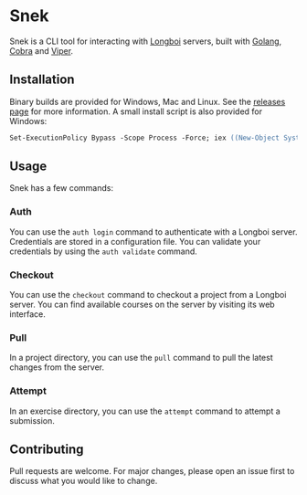 # Snek
Snek is a CLI tool for interacting with [Longboi](https://github.com/che-ict/longboi) servers, built with [Golang](https://golang.org/), [Cobra](https://github.com/spf13/cobra) and [Viper](https://github.com/spf13/viper).

## Installation
Binary builds are provided for Windows, Mac and Linux. See the [releases page](https://github.com/che-ict/snek/releases) for more information.
A small install script is also provided for Windows:
```ps
Set-ExecutionPolicy Bypass -Scope Process -Force; iex ((New-Object System.Net.WebClient).DownloadString('https://raw.githubusercontent.com/che-ict/snek/main/install.ps1'))
```

## Usage
Snek has a few commands:

### Auth
You can use the `auth login` command to authenticate with a Longboi server. Credentials are stored in a configuration file. You can validate your credentials by using the `auth validate` command.

### Checkout
You can use the `checkout` command to checkout a project from a Longboi server. You can find available courses on the server by visiting its web interface.

### Pull
In a project directory, you can use the `pull` command to pull the latest changes from the server.

### Attempt
In an exercise directory, you can use the `attempt` command to attempt a submission.

## Contributing
Pull requests are welcome. For major changes, please open an issue first to discuss what you would like to change.